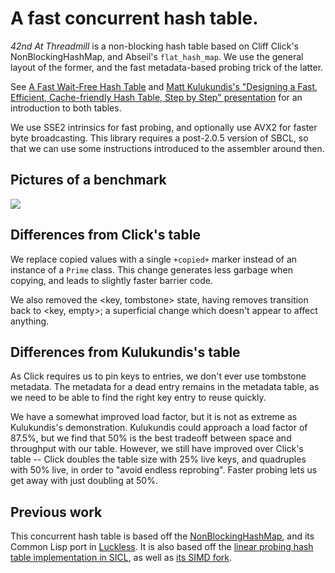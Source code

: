 # A fast concurrent hash table.

*42nd At Threadmill* is a non-blocking hash table based on Cliff
Click's NonBlockingHashMap, and Abseil's `flat_hash_map`. We use the
general layout of the former, and the fast metadata-based probing
trick of the latter.

See [A Fast Wait-Free Hash
Table](https://www.youtube.com/watch?v=WYXgtXWejRM) and [Matt
Kulukundis's "Designing a Fast, Efficient, Cache-friendly Hash Table,
Step by Step"
presentation](https://www.youtube.com/watch?v=ncHmEUmJZf4) for an
introduction to both tables.

We use SSE2 intrinsics for fast probing, and optionally use AVX2 for
faster byte broadcasting. This library requires a post-2.0.5 version of
SBCL, so that we can use some instructions introduced to the assembler
around then.

## Pictures of a benchmark

![](Documentation/performance.png)

## Differences from Click's table

We replace copied values with a single `+copied+` marker instead of
an instance of a `Prime` class. This change generates less garbage
when copying, and leads to slightly faster barrier code.

We also removed the <key, tombstone> state, having removes transition
back to <key, empty>; a superficial change which doesn't appear to affect
anything.

## Differences from Kulukundis's table

As Click requires us to pin keys to entries, we don't ever use tombstone
metadata. The metadata for a dead entry remains in the metadata table,
as we need to be able to find the right key entry to reuse quickly.

We have a somewhat improved load factor, but it is not as extreme as
Kulukundis's demonstration. Kulukundis could approach a load factor of
87.5%, but we find that 50% is the best tradeoff between space and
throughput with our table. However, we still have improved over
Click's table -- Click doubles the table size with 25% live keys, and
quadruples with 50% live, in order to "avoid endless
reprobing". Faster probing lets us get away with just doubling at 50%.

## Previous work

This concurrent hash table is based off the
[NonBlockingHashMap](https://github.com/boundary/high-scale-lib/blob/master/src/main/java/org/cliffc/high_scale_lib/NonBlockingHashMap.java),
and its Common Lisp port in
[Luckless](https://github.com/Shinmera/luckless). It is also based off the
[linear probing hash table implementation in SICL](https://github.com/robert-strandh/SICL/tree/master/Code/Hash-tables/Linear-probing),
as well as [its SIMD fork](https://github.com/no-defun-allowed/simd-sicl-hash-table).
